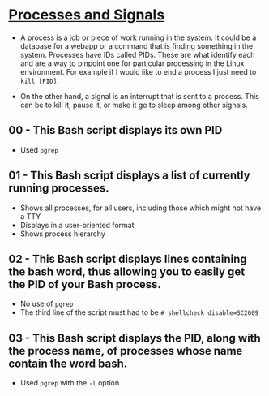 # <ins>Processes and Signals</ins>

- A process is a job or piece of work running in the system. It could be a database for a webapp or a command that is finding something in the system. Processes have IDs called PIDs. These are what identify each and are a way to pinpoint one for particular processing in the Linux environment. For example if I would like to end a process I just need to `kill [PID]`.

-  On the other hand, a signal is an interrupt that is sent to a process. This can be to kill it, pause it, or make it go to sleep among other signals.

## 00 - This Bash script displays its own PID
- Used `pgrep`

## 01 - This Bash script displays a list of currently running processes.
- Shows all processes, for all users, including those which might not have a TTY
- Displays in a user-oriented format
- Shows process hierarchy

## 02 - This Bash script displays lines containing the bash word, thus allowing you to easily get the PID of your Bash process.
- No use of `pgrep`
- The third line of the script must had to be `# shellcheck disable=SC2009`

## 03 - This Bash script displays the PID, along with the process name, of processes whose name contain the word bash.
- Used `pgrep` with the `-l` option

